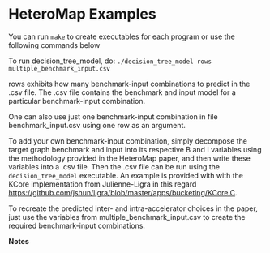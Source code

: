 HeteroMap Examples
==================

You can run ```make``` to create executables for each program or use the following commands below

To run decision_tree_model, do:
  ```./decision_tree_model rows multiple_benchmark_input.csv```

rows exhibits how many benchmark-input combinations to predict in the .csv file.
The .csv file contains the benchmark and input model for a particular benchmark-input combination.

One can also use just one benchmark-input combination in file benchmark_input.csv using one row as an argument.

To add your own benchmark-input combination, simply decompose the target graph benchmark and input into its respective B and I variables using the methodology provided in the HeteroMap paper, and then write these variables into a .csv file. Then the .csv file can be run using the ```decision_tree_model``` executable. 
An example is provided with with the KCore implementation from Julienne-Ligra in this regard https://github.com/jshun/ligra/blob/master/apps/bucketing/KCore.C.

To recreate the predicted inter- and intra-accelerator choices in the paper, just use the variables from 
multiple_benchmark_input.csv to create the required benchmark-input combinations.

**Notes**

